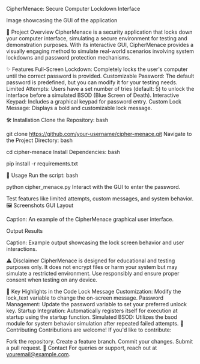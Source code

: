 CipherMenace: Secure Computer Lockdown Interface

Image showcasing the GUI of the application


📜 Project Overview
CipherMenace is a security application that locks down your computer interface, simulating a secure environment for testing and demonstration purposes. With its interactive GUI, CipherMenace provides a visually engaging method to simulate real-world scenarios involving system lockdowns and password protection mechanisms.

✨ Features
Full-Screen Lockdown: Completely locks the user's computer until the correct password is provided.
Customizable Password: The default password is predefined, but you can modify it for your testing needs.
Limited Attempts: Users have a set number of tries (default: 5) to unlock the interface before a simulated BSOD (Blue Screen of Death).
Interactive Keypad: Includes a graphical keypad for password entry.
Custom Lock Message: Displays a bold and customizable lock message.


🛠️ Installation
Clone the Repository:
bash

git clone https://github.com/your-username/cipher-menace.git
Navigate to the Project Directory:
bash

cd cipher-menace
Install Dependencies:
bash

pip install -r requirements.txt


🚀 Usage
Run the script:
bash

python cipher_menace.py
Interact with the GUI to enter the password.

Test features like limited attempts, custom messages, and system behavior.
🖼️ Screenshots
GUI Layout

Caption: An example of the CipherMenace graphical user interface.

Output Results

Caption: Example output showcasing the lock screen behavior and user interactions.

⚠️ Disclaimer
CipherMenace is designed for educational and testing purposes only. It does not encrypt files or harm your system but may simulate a restricted environment. Use responsibly and ensure proper consent when testing on any device.

📌 Key Highlights in the Code
Lock Message Customization: Modify the lock_text variable to change the on-screen message.
Password Management: Update the password variable to set your preferred unlock key.
Startup Integration: Automatically registers itself for execution at startup using the startup function.
Simulated BSOD: Utilizes the bsod module for system behavior simulation after repeated failed attempts.
🤝 Contributing
Contributions are welcome! If you'd like to contribute:

Fork the repository.
Create a feature branch.
Commit your changes.
Submit a pull request.
📧 Contact
For queries or support, reach out at youremail@example.com.

